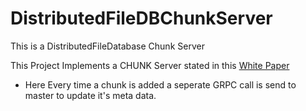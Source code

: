 # DistributedFileDBChunkServer
This is a DistributedFileDatabase Chunk Server


This Project Implements a CHUNK Server stated in this [White Paper](https://research.google.com/archive/gfs-sosp2003.pdf)


- Here Every time a chunk is added a seperate GRPC call is send to master to update it's meta data.

